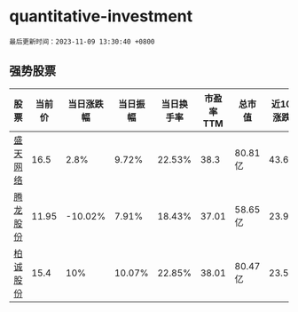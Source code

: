 # quantitative-investment

`最后更新时间：2023-11-09 13:30:40 +0800`

## 强势股票

|股票|当前价|当日涨跌幅|当日振幅|当日换手率|市盈率TTM|总市值|近10日涨跌幅|
|----|----|----|----|----|----|----|----|
|[盛天网络](https://xueqiu.com/S/SZ300494)|16.5|2.8%|9.72%|22.53%|38.3|80.81亿|43.6%|
|[腾龙股份](https://xueqiu.com/S/SH603158)|11.95|-10.02%|7.91%|18.43%|37.01|58.65亿|23.96%|
|[柏诚股份](https://xueqiu.com/S/SH601133)|15.4|10%|10.07%|22.85%|38.01|80.47亿|23.5%|
